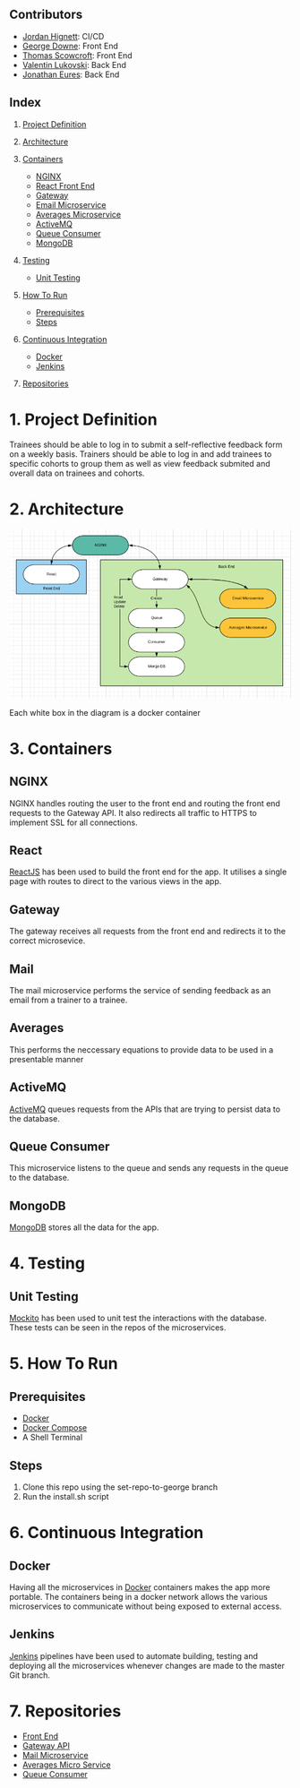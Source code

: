 ## Contributors
* [Jordan Hignett](https://github.com/JHignett1995): CI/CD
* [George Downe](https://github.com/geodow06): Front End
* [Thomas Scowcroft](https://github.com/scowy): Front End
* [Valentin Lukovski](https://github.com/VLukovski): Back End
* [Jonathan Eures](https://github.com/JEuresQA): Back End

## Index
1. [Project Definition](#1-Project-Definition)

2. [Architecture](#2-Architecture)
     
3. [Containers](#3-Containers)
   * [NGINX](#NGINX)
   * [React Front End](#React-Front-End)
   * [Gateway](#Gateway)
   * [Email Microservice](#Mail)
   * [Averages Microservice](#Averages)
   * [ActiveMQ](#ActiveMQ)
   * [Queue Consumer](#Queue-Consumer)
   * [MongoDB](#MongoDB)
     
4. [Testing](#4-Testing)
   * [Unit Testing](#Unit-Testing)

5. [How To Run](#5-How-To-Run)
   * [Prerequisites](#Prerequisites)
   * [Steps](#Steps)

6. [Continuous Integration](#6-Continuous-Integration)
   * [Docker](#Docker)
   * [Jenkins](#Jenkins)
   
7. [Repositories](#7-Repositories)

# 1. Project Definition
Trainees should be able to log in to submit a self-reflective feedback form on a weekly basis. Trainers should be able to log in and add trainees to specific cohorts to group them as well as view feedback submited and overall data on trainees and cohorts.

# 2. Architecture
![architecture-diagram](architecture-diagram.png)

Each white box in the diagram is a docker container

# 3. Containers
## NGINX
NGINX handles routing the user to the front end and routing the front end requests to the Gateway API. It also redirects all traffic to HTTPS to implement SSL for all connections.

## React
[ReactJS](https://reactjs.org/) has been used to build the front end for the app. It utilises a single page with routes to direct to the various views in the app.

## Gateway
The gateway receives all requests from the front end and redirects it to the correct microsevice.

## Mail
The mail microservice performs the service of sending feedback as an email from a trainer to a trainee.

## Averages
This performs the neccessary equations to provide data to be used in a presentable manner

## ActiveMQ
[ActiveMQ](http://activemq.apache.org/) queues requests from the APIs that are trying to persist data to the database.

## Queue Consumer
This microservice listens to the queue and sends any requests in the queue to the database.

## MongoDB
[MongoDB](https://www.mongodb.com/) stores all the data for the app.

# 4. Testing
## Unit Testing
[Mockito](https://site.mockito.org/) has been used to unit test the interactions with the database. These tests can be seen in the repos of the microservices.

# 5. How To Run
## Prerequisites
* [Docker](https://hub.docker.com/search/?type=edition&offering=community)
* [Docker Compose](https://github.com/docker/compose/releases)
* A Shell Terminal

## Steps
1. Clone this repo using the set-repo-to-george branch
3. Run the install.sh script

# 6. Continuous Integration
## Docker
Having all the microservices in [Docker](https://www.docker.com/) containers makes the app more portable. The containers being in a docker network allows the various microservices to communicate without being exposed to external access.

## Jenkins
[Jenkins](https://jenkins.io/) pipelines have been used to automate building, testing and deploying all the microservices whenever changes are made to the master Git branch.

# 7. Repositories
* [Front End](https://github.com/geodow06/feedback-forms-front)
* [Gateway API](https://github.com/geodow06/feedback-forms-gateway)
* [Mail Microservice](https://github.com/geodow06/feedback-forms-mail.git)
* [Averages Micro Service](https://github.com/geodow06/feedback-form-average.git)
* [Queue Consumer](https://github.com/geodow06/feedback-forms-consumer)
